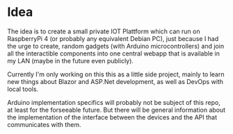 # Idea

The idea is to create a small private IOT Plattform which can run on RaspberryPi 4 (or probably any equivalent Debian PC), just because I had the urge to create, random gadgets (with Arduino microcontrollers) and join all the interactible components into one central webapp that is available in my LAN (maybe in the future even publicly).

Currently I'm only working on this this as a little side project, mainly to learn new things about Blazor and ASP.Net development, as well as DevOps with local tools.

Arduino implementation specifics will probably not be subject of this repo, at least for the forseeable future. But there will be general information about the implementation of the interface between the devices and the API that communicates with them.